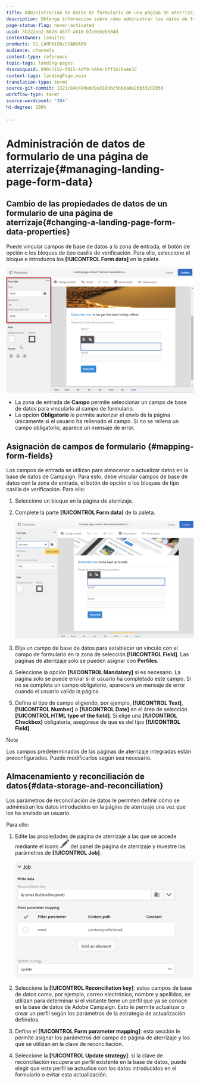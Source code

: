 ```yaml
---
title: Administración de datos de formulario de una página de aterrizaje
description: Obtenga información sobre cómo administrar los datos de formularios de páginas de aterrizaje.
page-status-flag: never-activated
uuid: 5b222ea2-6628-457f-a618-bfc0e5eb93dd
contentOwner: lemaitre
products: SG_CAMPAIGN/STANDARD
audience: channels
content-type: reference
topic-tags: landing-pages
discoiquuid: 899c7152-f415-4df9-b4b4-5ff3470a4e32
context-tags: landingPage,main
translation-type: tm+mt
source-git-commit: 1321c84c49de6d9a318bbc5bb8a0e28b332d2b5d
workflow-type: tm+mt
source-wordcount: '394'
ht-degree: 100%

---
```



# Administración de datos de formulario de una página de aterrizaje{#managing-landing-page-form-data}

## Cambio de las propiedades de datos de un formulario de una página de aterrizaje{#changing-a-landing-page-form-data-properties}

Puede vincular campos de base de datos a la zona de entrada, el botón de opción o los bloques de tipo casilla de verificación. Para ello, seleccione el bloque e introduzca los **[!UICONTROL Form data]** en la paleta.

![](assets/delivery_content_9.png)

* La zona de entrada de **Campo** permite seleccionar un campo de base de datos para vincularlo al campo de formulario.
* La opción **Obligatorio** le permite autorizar el envío de la página únicamente si el usuario ha rellenado el campo. Si no se rellena un campo obligatorio, aparece un mensaje de error.

## Asignación de campos de formulario {#mapping-form-fields}

Los campos de entrada se utilizan para almacenar o actualizar datos en la base de datos de Campaign. Para esto, debe vincular campos de base de datos con la zona de entrada, el botón de opción o los bloques de tipo casilla de verificación. Para ello:

1. Seleccione un bloque en la página de aterrizaje.
1. Complete la parte **[!UICONTROL Form data]** de la paleta.

   ![](assets/editing_lp_content_4.png)

1. Elija un campo de base de datos para establecer un vínculo con el campo de formulario en la zona de selección **[!UICONTROL Field]**. Las páginas de aterrizaje solo se pueden asignar con **Perfiles**.

1. Seleccione la opción **[!UICONTROL Mandatory]** si es necesario. La página solo se puede enviar si el usuario ha completado este campo. Si no se completa un campo obligatorio, aparecerá un mensaje de error cuando el usuario valida la página.

1. Defina el tipo de campo eligiendo, por ejemplo, **[!UICONTROL Text]**, **[!UICONTROL Number]** o **[!UICONTROL Date]** en el área de selección **[!UICONTROL HTML type of the field]**.
Si elige una **[!UICONTROL Checkbox]** obligatoria, asegúrese de que es del tipo **[!UICONTROL Field]**.

>[!NOTE]
>
>Los campos predeterminados de las páginas de aterrizaje integradas están preconfigurados. Puede modificarlos según sea necesario.

## Almacenamiento y reconciliación de datos{#data-storage-and-reconciliation}

Los parámetros de reconciliación de datos le permiten definir cómo se administran los datos introducidos en la página de aterrizaje una vez que los ha enviado un usuario.

Para ello:

1. Edite las propiedades de página de aterrizaje a las que se accede mediante el icono ![](assets/edit_darkgrey-24px.png) del panel de página de aterrizaje y muestre los parámetros de **[!UICONTROL Job]**.

   ![](assets/lp_parameters_4.png)

1. Seleccione la **[!UICONTROL Reconciliation key]**: estos campos de base de datos como, por ejemplo, correo electrónico, nombre y apellidos, se utilizan para determinar si el visitante tiene un perfil que ya se conoce en la base de datos de Adobe Campaign. Esto le permite actualizar o crear un perfil según los parámetros de la estrategia de actualización definidos.
1. Defina el **[!UICONTROL Form parameter mapping]**: esta sección le permite asignar los parámetros del campo de página de aterrizaje y los que se utilizan en la clave de reconciliación.
1. Seleccione la **[!UICONTROL Update strategy]**: si la clave de reconciliación recupera un perfil existente en la base de datos, puede elegir que este perfil se actualice con los datos introducidos en el formulario o evitar esta actualización.
